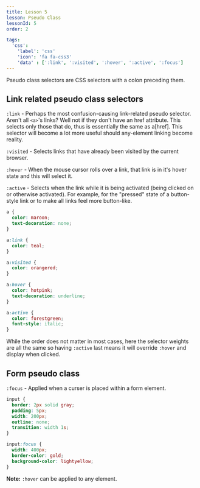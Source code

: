 ```yaml
---
title: Lesson 5
lesson: Pseudo Class
lessonId: 5
order: 2

tags:
  'css':
    'label': 'css'
    'icon': 'fa fa-css3'
    'data' : [':link', ':visited', ':hover', ':active', ':focus']
---
```


Pseudo class selectors are CSS selectors with a colon preceding them.

## Link related pseudo class selectors

`:link` - Perhaps the most confusion-causing link-related pseudo selector. Aren't all `<a>`'s links? Well not if they don't have an href attribute. This selects only those that do, thus is essentially the same as a[href]. This selector will become a lot more useful should any-element linking become reality.

`:visited` - Selects links that have already been visited by the current browser.

`:hover` - When the mouse cursor rolls over a link, that link is in it's hover state and this will select it.

`:active` - Selects when the link while it is being activated (being clicked on or otherwise activated). For example, for the "pressed" state of a button-style link or to make all links feel more button-like.

```css
a {
  color: maroon;
  text-decoration: none;
}

a:link {
  color: teal;
}

a:visited {
  color: orangered;
}

a:hover {
  color: hotpink;
  text-decoration: underline;
}

a:active {
  color: forestgreen;
  font-style: italic;
}
```

While the order does not matter in most cases, here the selector weights are all the same so having `:active` last means it will override `:hover` and display when clicked.

## Form pseudo class

`:focus` - Applied when a curser is placed within a form element.

```css
input {
  border: 2px solid gray;
  padding: 5px;
  width: 200px;
  outline: none;
  transition: width 1s;
}

input:focus {
  width: 400px;
  border-color: gold;
  background-color: lightyellow;
}
```

**Note:** `:hover` can be applied to any element.
